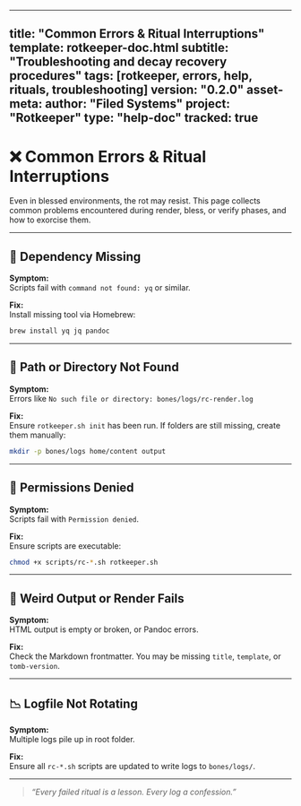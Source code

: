 

---
title: "Common Errors & Ritual Interruptions"
template: rotkeeper-doc.html
subtitle: "Troubleshooting and decay recovery procedures"
tags: [rotkeeper, errors, help, rituals, troubleshooting]
version: "0.2.0"
asset-meta:
  author: "Filed Systems"
  project: "Rotkeeper"
  type: "help-doc"
  tracked: true
---

# ❌ Common Errors & Ritual Interruptions

Even in blessed environments, the rot may resist. This page collects common problems encountered during render, bless, or verify phases, and how to exorcise them.

---

## 🔧 Dependency Missing

**Symptom:**  
Scripts fail with `command not found: yq` or similar.

**Fix:**  
Install missing tool via Homebrew:

```bash
brew install yq jq pandoc
```

---

## 📂 Path or Directory Not Found

**Symptom:**  
Errors like `No such file or directory: bones/logs/rc-render.log`

**Fix:**  
Ensure `rotkeeper.sh init` has been run. If folders are still missing, create them manually:

```bash
mkdir -p bones/logs home/content output
```

---

## 🔐 Permissions Denied

**Symptom:**  
Scripts fail with `Permission denied`.

**Fix:**  
Ensure scripts are executable:

```bash
chmod +x scripts/rc-*.sh rotkeeper.sh
```

---

## 🧟 Weird Output or Render Fails

**Symptom:**  
HTML output is empty or broken, or Pandoc errors.

**Fix:**  
Check the Markdown frontmatter. You may be missing `title`, `template`, or `tomb-version`.

---

## 📉 Logfile Not Rotating

**Symptom:**  
Multiple logs pile up in root folder.

**Fix:**  
Ensure all `rc-*.sh` scripts are updated to write logs to `bones/logs/`.

---

> *“Every failed ritual is a lesson. Every log a confession.”*